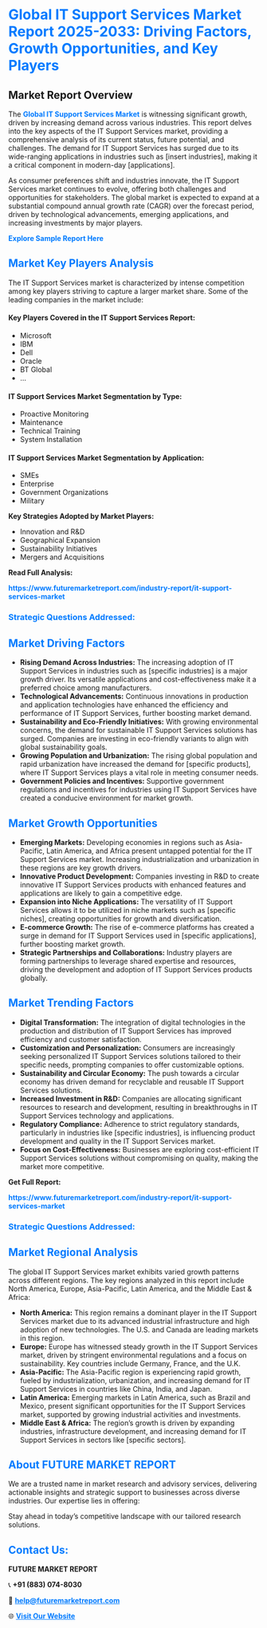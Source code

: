 <h1 style="color: #007BFF;">Global IT Support Services Market Report 2025-2033: Driving Factors, Growth Opportunities, and Key Players</h1>

<section id="overview">
<h2>Market Report Overview</h2>
<p>The <a href="https://www.futuremarketreport.com/industry-report/it-support-services-market" style="color: #007BFF; text-decoration: none;"><strong>Global IT Support Services Market</strong></a> is witnessing significant growth, driven by increasing demand across various industries. This report delves into the key aspects of the IT Support Services market, providing a comprehensive analysis of its current status, future potential, and challenges. The demand for IT Support Services has surged due to its wide-ranging applications in industries such as [insert industries], making it a critical component in modern-day [applications].</p>
<p>As consumer preferences shift and industries innovate, the IT Support Services market continues to evolve, offering both challenges and opportunities for stakeholders. The global market is expected to expand at a substantial compound annual growth rate (CAGR) over the forecast period, driven by technological advancements, emerging applications, and increasing investments by major players.</p>
</section>

<section id="overview">
<p><a href="https://www.futuremarketreport.com/request-sample/reportId=107368" style="color: #007BFF; text-decoration: none;"><strong>Explore Sample Report Here</strong></a></p>
</section>

<section id="key-players">
<h2 style="color: #007BFF;">Market Key Players Analysis</h2>
<p>The IT Support Services market is characterized by intense competition among key players striving to capture a larger market share. Some of the leading companies in the market include:</p>
<h4>Key Players Covered in the IT Support Services Report:</h4>
<ul><li>Microsoft</li><li>IBM</li><li>Dell</li><li>Oracle</li><li>BT Global</li><li>...</li></ul>
<h4>IT Support Services Market Segmentation by Type:</h4>
<ul><li>Proactive Monitoring</li><li>Maintenance</li><li>Technical Training</li><li>System Installation</li></ul>

<h4>IT Support Services Market Segmentation by Application:</h4>
<ul><li>SMEs</li><li>Enterprise</li><li>Government Organizations</li><li>Military</li></ul>
<p><strong>Key Strategies Adopted by Market Players:</strong></p>
<ul>
<li>Innovation and R&D</li>
<li>Geographical Expansion</li>
<li>Sustainability Initiatives</li>
<li>Mergers and Acquisitions</li>
</ul>
</section>

<section>
<p><strong>Read Full Analysis: </strong></p><a href="https://www.futuremarketreport.com/industry-report/it-support-services-market" style="color: #007BFF; text-decoration: none;"><strong>https://www.futuremarketreport.com/industry-report/it-support-services-market</strong></a>
<h3 style="color: #007BFF;">Strategic Questions Addressed:</h3>
</section>

<section id="driving-factors">
<h2 style="color: #007BFF;">Market Driving Factors</h2>
<ul>
<li><strong>Rising Demand Across Industries:</strong> The increasing adoption of IT Support Services in industries such as [specific industries] is a major growth driver. Its versatile applications and cost-effectiveness make it a preferred choice among manufacturers.</li>
<li><strong>Technological Advancements:</strong> Continuous innovations in production and application technologies have enhanced the efficiency and performance of IT Support Services, further boosting market demand.</li>
<li><strong>Sustainability and Eco-Friendly Initiatives:</strong> With growing environmental concerns, the demand for sustainable IT Support Services solutions has surged. Companies are investing in eco-friendly variants to align with global sustainability goals.</li>
<li><strong>Growing Population and Urbanization:</strong> The rising global population and rapid urbanization have increased the demand for [specific products], where IT Support Services plays a vital role in meeting consumer needs.</li>
<li><strong>Government Policies and Incentives:</strong> Supportive government regulations and incentives for industries using IT Support Services have created a conducive environment for market growth.</li>
</ul>
</section>

<section id="growth-opportunities">
<h2 style="color: #007BFF;">Market Growth Opportunities</h2>
<ul>
<li><strong>Emerging Markets:</strong> Developing economies in regions such as Asia-Pacific, Latin America, and Africa present untapped potential for the IT Support Services market. Increasing industrialization and urbanization in these regions are key growth drivers.</li>
<li><strong>Innovative Product Development:</strong> Companies investing in R&D to create innovative IT Support Services products with enhanced features and applications are likely to gain a competitive edge.</li>
<li><strong>Expansion into Niche Applications:</strong> The versatility of IT Support Services allows it to be utilized in niche markets such as [specific niches], creating opportunities for growth and diversification.</li>
<li><strong>E-commerce Growth:</strong> The rise of e-commerce platforms has created a surge in demand for IT Support Services used in [specific applications], further boosting market growth.</li>
<li><strong>Strategic Partnerships and Collaborations:</strong> Industry players are forming partnerships to leverage shared expertise and resources, driving the development and adoption of IT Support Services products globally.</li>
</ul>
</section>

<section id="trending-factors">
<h2 style="color: #007BFF;">Market Trending Factors</h2>
<ul>
<li><strong>Digital Transformation:</strong> The integration of digital technologies in the production and distribution of IT Support Services has improved efficiency and customer satisfaction.</li>
<li><strong>Customization and Personalization:</strong> Consumers are increasingly seeking personalized IT Support Services solutions tailored to their specific needs, prompting companies to offer customizable options.</li>
<li><strong>Sustainability and Circular Economy:</strong> The push towards a circular economy has driven demand for recyclable and reusable IT Support Services solutions.</li>
<li><strong>Increased Investment in R&D:</strong> Companies are allocating significant resources to research and development, resulting in breakthroughs in IT Support Services technology and applications.</li>
<li><strong>Regulatory Compliance:</strong> Adherence to strict regulatory standards, particularly in industries like [specific industries], is influencing product development and quality in the IT Support Services market.</li>
<li><strong>Focus on Cost-Effectiveness:</strong> Businesses are exploring cost-efficient IT Support Services solutions without compromising on quality, making the market more competitive.</li>
</ul>
</section>

<section>
<p><strong>Get Full Report: </strong></p><a href="https://www.futuremarketreport.com/industry-report/it-support-services-market" style="color: #007BFF; text-decoration: none;"><strong>https://www.futuremarketreport.com/industry-report/it-support-services-market</strong></a>
<h3 style="color: #007BFF;">Strategic Questions Addressed:</h3>
</section>


<section id="regional-analysis">
<h2 style="color: #007BFF;">Market Regional Analysis</h2>
<p>The global IT Support Services market exhibits varied growth patterns across different regions. The key regions analyzed in this report include North America, Europe, Asia-Pacific, Latin America, and the Middle East & Africa:</p>
<ul>
<li><strong>North America:</strong> This region remains a dominant player in the IT Support Services market due to its advanced industrial infrastructure and high adoption of new technologies. The U.S. and Canada are leading markets in this region.</li>
<li><strong>Europe:</strong> Europe has witnessed steady growth in the IT Support Services market, driven by stringent environmental regulations and a focus on sustainability. Key countries include Germany, France, and the U.K.</li>
<li><strong>Asia-Pacific:</strong> The Asia-Pacific region is experiencing rapid growth, fueled by industrialization, urbanization, and increasing demand for IT Support Services in countries like China, India, and Japan.</li>
<li><strong>Latin America:</strong> Emerging markets in Latin America, such as Brazil and Mexico, present significant opportunities for the IT Support Services market, supported by growing industrial activities and investments.</li>
<li><strong>Middle East & Africa:</strong> The region’s growth is driven by expanding industries, infrastructure development, and increasing demand for IT Support Services in sectors like [specific sectors].</li>
</ul>
</section>

<footer>
<h2 style="color: #007BFF;">About FUTURE MARKET REPORT</h2>
<p>We are a trusted name in market research and advisory services, delivering actionable insights and strategic support to businesses across diverse industries. Our expertise lies in offering:</p>

<p>Stay ahead in today’s competitive landscape with our tailored research solutions.</p>

<h2 style="color: #007BFF;">Contact Us:</h2>
<p><strong>FUTURE MARKET REPORT</strong></p>
<p>📞 <strong>+91 (883) 074-8030</strong></p>
<p>📧 <strong><a href="mailto:help@futuremarketreport.com" style="color: #007BFF;">help@futuremarketreport.com</a></strong></p>
<p>🌐 <strong><a href="https://www.futuremarketreport.com/" style="color: #007BFF;">Visit Our Website</a></strong></p>
</footer>